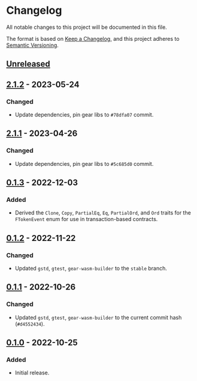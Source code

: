 # Changelog
All notable changes to this project will be documented in this file.

The format is based on [Keep a Changelog](https://keepachangelog.com/en/1.0.0/),
and this project adheres to [Semantic Versioning](https://semver.org/spec/v2.0.0.html).

## [Unreleased]

## [2.1.2] - 2023-05-24
### Changed
- Update dependencies, pin gear libs to `#78dfa07` commit.

## [2.1.1] - 2023-04-26
### Changed
- Update dependencies, pin gear libs to `#5c685d0` commit.

## [0.1.3] - 2022-12-03
### Added
- Derived the `Clone`, `Copy`, `PartialEq`, `Eq`, `PartialOrd`, and `Ord` traits for the `FTokenEvent` enum for use in transaction-based contracts.

## [0.1.2] - 2022-11-22
### Changed
- Updated `gstd`, `gtest`, `gear-wasm-builder` to the `stable` branch.

## [0.1.1] - 2022-10-26
### Changed
- Updated `gstd`, `gtest`, `gear-wasm-builder` to the current commit hash (`#d4552434`).

## [0.1.0] - 2022-10-25
### Added
- Initial release.

[Unreleased]: https://github.com/gear-dapps/sharded-fungible-token/compare/2.1.2...HEAD
[2.1.2]: https://github.com/gear-dapps/sharded-fungible-token/compare/2.1.1...2.1.2
[2.1.1]: https://github.com/gear-dapps/sharded-fungible-token/compare/0.1.3...2.1.1
[0.1.3]: https://github.com/gear-dapps/sharded-fungible-token/compare/0.1.2...0.1.3
[0.1.2]: https://github.com/gear-dapps/sharded-fungible-token/compare/0.1.1...0.1.2
[0.1.1]: https://github.com/gear-dapps/sharded-fungible-token/compare/0.1.0...0.1.1
[0.1.0]: https://github.com/gear-dapps/sharded-fungible-token/compare/38be170...0.1.0
